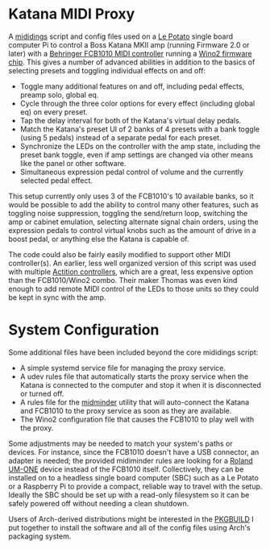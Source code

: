 # Katana MIDI Proxy
A [mididings](https://das.nasophon.de/mididings/) script and config files used on a [Le Potato](https://libre.computer/products/aml-s905x-cc/) single board computer Pi to control a Boss Katana MKII amp (running Firmware 2.0 or later) with a [Behringer FCB1010 MIDI controller](https://www.behringer.com/product.html?modelCode=0715-AAA) running a [Wino2 firmware chip](https://www.fcb1010.eu/). This gives a number of advanced abilities in addition to the basics of selecting presets and toggling individual effects on and off:

* Toggle many additional features on and off, including pedal effects, preamp solo, global eq.
* Cycle through the three color options for every effect (including global eq) on every preset.
* Tap the delay interval for both of the Katana's virtual delay pedals.
* Match the Katana's preset UI of 2 banks of 4 presets with a bank toggle (using 5 pedals) instead of a separate pedal for each preset.
* Synchronize the LEDs on the controller with the amp state, including the preset bank toggle, even if amp settings are changed via other means like the panel or other software.
* Simultaneous expression pedal control of volume and the currently selected pedal effect.

This setup currently only uses 3 of the FCB1010's 10 available banks, so it would be possible to add the ability to control many other features, such as toggling noise suppression, toggling the send/return loop, switching the amp or cabinet emulation, selecting alternate signal chain orders, using the expression pedals to control virtual knobs such as the amount of drive in a boost pedal, or anything else the Katana is capable of.

The code could also be fairly easily modified to support other MIDI controller(s). An earlier, less well organized version of this script was used with multiple [Actition controllers](https://www.actition.net/actition-universal-midi-controllers), which are a great, less expensive option than the FCB1010/Wino2 combo. Their maker Thomas was even kind enough to add remote MIDI control of the LEDs to those units so they could be kept in sync with the amp.

# System Configuration

Some additional files have been included beyond the core mididings script:

* A simple systemd service file for managing the proxy service.
* A udev rules file that automatically starts the proxy service when the Katana is connected to the computer and stop it when it is disconnected or turned off.
* A rules file for the [midminder](https://github.com/mzero/midiminder) utility that will auto-connect the Katana and FCB1010 to the proxy service as soon as they are available.
* The Wino2 configuration file that causes the FCB1010 to play well with the proxy.

Some adjustments may be needed to match your system's paths or devices. For instance, since the FCB1010 doesn't have a USB connector, an adapter is needed; the provided midiminder rules are looking for a [Roland UM-ONE](https://www.roland.com/de/products/um-one_mk2/) device instead of the FCB1010 itself. Collectively, they can be installed on to a headless single board computer (SBC) such as a Le Potato or a Raspberry Pi to provide a compact, reliable way to travel with the setup. Ideally the SBC should be set up with a read-only filesystem so it can be safely powered off without needing a clean shutdown.

Users of Arch-derived distributions might be interested in the [PKGBUILD](https://github.com/rafrombrc/PKGBUILDs/tree/main/katana-proxy-git) I put together to install the software and all of the config files using Arch's packaging system. 
